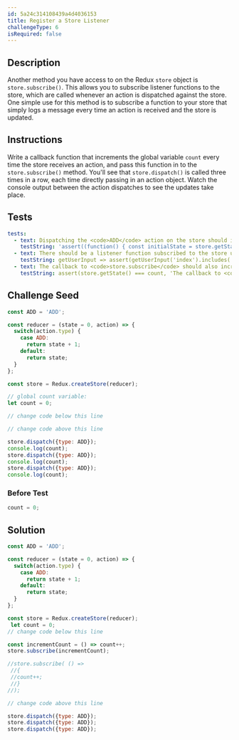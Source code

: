```yaml
---
id: 5a24c314108439a4d4036153
title: Register a Store Listener
challengeType: 6
isRequired: false
---
```


## Description
<section id='description'>
Another method you have access to on the Redux <code>store</code> object is <code>store.subscribe()</code>. This allows you to subscribe listener functions to the store, which are called whenever an action is dispatched against the store. One simple use for this method is to subscribe a function to your store that simply logs a message every time an action is received and the store is updated.
</section>

## Instructions
<section id='instructions'>
Write a callback function that increments the global variable <code>count</code> every time the store receives an action, and pass this function in to the <code>store.subscribe()</code> method. You'll see that <code>store.dispatch()</code> is called three times in a row, each time directly passing in an action object. Watch the console output between the action dispatches to see the updates take place.
</section>

## Tests
<section id='tests'>

```yml
tests:
  - text: Dispatching the <code>ADD</code> action on the store should increment the state by <code>1</code>.
    testString: 'assert((function() { const initialState = store.getState(); store.dispatch({ type: ''ADD'' }); const newState = store.getState(); return newState === (initialState + 1); })(), ''Dispatching the <code>ADD</code> action on the store should increment the state by <code>1</code>.'');'
  - text: There should be a listener function subscribed to the store using <code>store.subscribe</code>.
    testString: getUserInput => assert(getUserInput('index').includes('store.subscribe('), 'There should be a listener function subscribed to the store using <code>store.subscribe</code>.');
  - text: The callback to <code>store.subscribe</code> should also increment the global <code>count</code> variable as the store is updated.
    testString: assert(store.getState() === count, 'The callback to <code>store.subscribe</code> should also increment the global <code>count</code> variable as the store is updated.');

```

</section>

## Challenge Seed
<section id='challengeSeed'>

<div id='jsx-seed'>

```jsx
const ADD = 'ADD';

const reducer = (state = 0, action) => {
  switch(action.type) {
    case ADD:
      return state + 1;
    default:
      return state;
  }
};

const store = Redux.createStore(reducer);

// global count variable:
let count = 0;

// change code below this line

// change code above this line

store.dispatch({type: ADD});
console.log(count);
store.dispatch({type: ADD});
console.log(count);
store.dispatch({type: ADD});
console.log(count);
```

</div>

### Before Test
<div id='jsx-setup'>

```jsx
count = 0;
```

</div>


</section>

## Solution
<section id='solution'>


```js
const ADD = 'ADD';

const reducer = (state = 0, action) => {
  switch(action.type) {
    case ADD:
      return state + 1;
    default:
      return state;
  }
};

const store = Redux.createStore(reducer);
 let count = 0;
// change code below this line

const incrementCount = () => count++;
store.subscribe(incrementCount);

//store.subscribe( () =>
 //{
 //count++;
 //}
//);

// change code above this line

store.dispatch({type: ADD});
store.dispatch({type: ADD});
store.dispatch({type: ADD});
```

</section>
